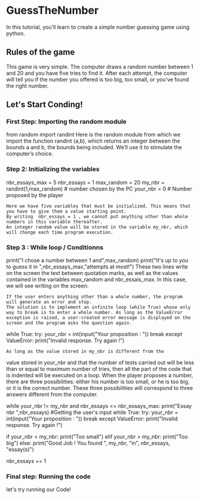 # GuessTheNumber
 In this tutorial, you'll learn to create a simple number guessing game using python.

## Rules of the game
This game is very simple. The computer draws a random number between 1 and 20 and you have five tries to find it.
 After each attempt, the computer will tell you if the number you offered is too big, too small, or you've found the right number.

## Let's Start Conding!

### First Step:  Importing the random module
from random import randint
	Here is the random module from which we import the function randint (a,b), which returns an integer between the bounds a and b, the bounds being included. We’ll use it to stimulate the computer’s choice.

### Step 2: Initializing the variables
nbr_essays_max = 5
nbr_essays = 1
max_random = 20
my_nbr = randint(1,max_random) # number chosen by the PC
your_nbr = 0 # Number proposed by the player

	Here we have five variables that must be initialized. This means that you have to give them a value starting point.	 
	By writing  nbr_essays = 1 , we cannot put anything other than whole numbers in this variable thereafter.
	An integer random value will be stored in the variable my_nbr, which will change each time program execution.

### Step 3 : While loop / Conditionns
print("I chose a number between 1 and",max_random)
print("It's up to you to guess it in ",nbr_essays_max,"attempts at most!")
	These two lines write on the screen the text between quotation marks, as well as the values contained in the variables max_random and nbr_essais_max. In this case, we will see writing on the screen:

	If the user enters anything other than a whole number, the program will generate an error and stop. 
	The solution is to implement an infinite loop (while True) whose only way to break is to enter a whole number. As long as the ValueError exception is raised, a user-created error message is displayed on the screen and the program asks the question again.
 while True:
  try:
   your_nbr = int(input("Your proposition : "))
   break
  except ValueError:
   print("Invalid response. Try again !")

 
	As long as the value stored in my_nbr is different from the
value stored in your_nbr and that the number of tests carried out will be less than or equal to maximum number of tries, then all the part of the code that is indented will be executed on a loop.
	When the player proposes a number, there are three possibilities: either his number is too small, or he is too big, or it is the correct number. These three possibilities will correspond to three answers
different from the computer.

while your_nbr != my_nbr and nbr_essays <= nbr_essays_max:
 print("Essay nbr ",nbr_essays)
 #Getting the user's input
 while True:
  try:
   your_nbr = int(input("Your proposition : "))
   break
  except ValueError:
   print("Invalid response. Try again !")

 if your_nbr < my_nbr:
  print("Too small")
 elif your_nbr > my_nbr:
  print("Too big")
 else:
  print("Good Job ! You found ", my_nbr, "in", nbr_essays, "essay(s)")

 nbr_essays += 1


### Final step: Running the code
let's try running our Code!





